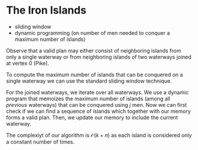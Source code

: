 # The Iron Islands

* sliding window
* dynamic programming (on number of men needed to conquer a maximum number of islands)

Observe that a valid plan may either consist of neighboring islands from only a single waterway or from neighboring islands of two waterways joined at vertex $0$ (Pike).

To compute the maximum number of islands that can be conquered on a single waterway we can use the standard sliding window technique.

For the joined waterways, we iterate over all waterways. We use a dynamic program that memoizes the maximum number of islands (among all _previous_ waterways) that can be conquered using $j$ men. Now we can first check if we can find a sequence of islands which together with our memory forms a valid plan. Then, we update our memory to include the current waterway.

The complexiyt of our algorithm is $\mathcal{O}(k + n)$ as each island is considered only a constant number of times.
